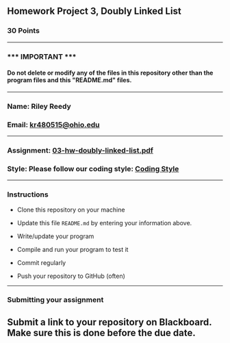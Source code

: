 ## Homework Project 3, Doubly Linked List

### 30 Points

---
### *** IMPORTANT ***
#### Do not delete or modify any of the files in this repository other than the program files and this "README.md" files.

---

### Name: Riley Reedy

### Email: kr480515@ohio.edu

---

### Assignment: [03-hw-doubly-linked-list.pdf](03-hw-doubly-linked-list.pdf)

### Style: Please follow our coding style: [Coding Style](https://github.com/nasseef/cs/blob/master/docs/coding-style.md)

---

### Instructions

- Clone this repository on your machine

- Update this file `README.md` by entering your information above.
- Write/update your program

- Compile and run your program to test it

- Commit regularly

- Push your repository to GitHub (often)

---

### Submitting your assignment

**Submit a link to your repository on Blackboard. Make sure this is done before the due date.**
---
